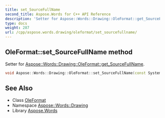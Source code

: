 ```yaml
---
title: set_SourceFullName
second_title: Aspose.Words for C++ API Reference
description: 'Setter for Aspose::Words::Drawing::OleFormat::get_SourceFullName.'
type: docs
weight: 287
url: /cpp/aspose.words.drawing/oleformat/set_sourcefullname/
---
```

## OleFormat::set_SourceFullName method


Setter for [Aspose::Words::Drawing::OleFormat::get_SourceFullName](../get_sourcefullname/).

```cpp
void Aspose::Words::Drawing::OleFormat::set_SourceFullName(const System::String &value)
```

## See Also

* Class [OleFormat](../)
* Namespace [Aspose::Words::Drawing](../../)
* Library [Aspose.Words](../../../)
